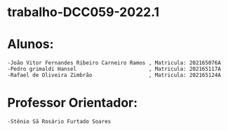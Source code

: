 # trabalho-DCC059-2022.1

# Alunos:
    -João Vitor Fernandes Ribeiro Carneiro Ramos , Matricula: 202165076A
    -Pedro grimaldi Hansel                       , Matricula: 202165117A
    -Rafael de Oliveira Zimbrão                  , Matricula: 202165124A

# Professor Orientador:
    -Stênio Sã Rosário Furtado Soares